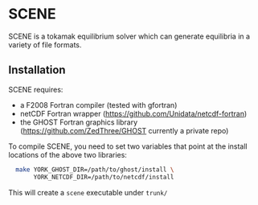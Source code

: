 # SCENE

SCENE is a tokamak equilibrium solver which can generate equilibria in
a variety of file formats.


## Installation

SCENE requires:

- a F2008 Fortran compiler (tested with gfortran)
- netCDF Fortran wrapper (https://github.com/Unidata/netcdf-fortran)
- the GHOST Fortran graphics library
  (https://github.com/ZedThree/GHOST currently a private repo)

To compile SCENE, you need to set two variables that point at the
install locations of the above two libraries:

```bash
  make YORK_GHOST_DIR=/path/to/ghost/install \
       YORK_NETCDF_DIR=/path/to/netcdf/install
```

This will create a `scene` executable under `trunk/`
